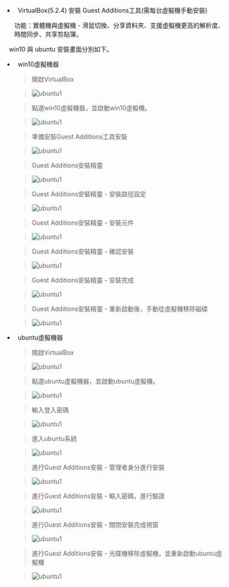 *   VirtualBox(5.2.4) 安裝 Guest Additions工具(需每台虛擬機手動安裝)
    
    功能：實體機與虛擬機 - 滑鼠切換、分享資料夾、支援虛擬機更高的解析度、時間同步、共享剪貼簿。
    
    win10 與 ubuntu 安裝畫面分別如下。
    
*   win10虛擬機器
    
    > 開啟VirtualBox
    
    > ![ubuntu1](../../master/virtualbox/images/vb-.png)
    
    > 點選win10虛擬機器，並啟動win10虛擬機。
    
    > ![ubuntu1](../../master/virtualbox/images/vb-gacd-1-1.png)
    
    > 準備安裝Guest Additions工具安裝
    
    > ![ubuntu1](../../master/virtualbox/images/vb-gacd-1-2.png)

    > Guest Additions安裝精靈
    
    > ![ubuntu1](../../master/virtualbox/images/vb-gacd-2.png)

    > Guest Additions安裝精靈 - 安裝路徑設定
    
    > ![ubuntu1](../../master/virtualbox/images/vb-gacd-3.png)
    
    > Guest Additions安裝精靈 - 安裝元件
    
    > ![ubuntu1](../../master/virtualbox/images/vb-gacd-4.png)
        
    > Guest Additions安裝精靈 - 確認安裝
    
    > ![ubuntu1](../../master/virtualbox/images/vb-gacd-5.png)
        
    > Guest Additions安裝精靈 - 安裝完成
    
    > ![ubuntu1](../../master/virtualbox/images/vb-gacd-6.png)
        
    > Guest Additions安裝精靈 - 重新啟動後，手動從虛擬機移除磁碟 
    
    > ![ubuntu1](../../master/virtualbox/images/vb-gacd-7.png)
    
*   ubuntu虛擬機器
    
    > 開啟VirtualBox
    
    > ![ubuntu1](../../master/virtualbox/images/vb-.png)
    
    > 點選ubuntu虛擬機器，並啟動ubuntu虛擬機。
    
    > ![ubuntu1](../../master/virtualbox/images/vb-ubuntu-6.png)
    
    > 輸入登入密碼
    
    > ![ubuntu1](../../master/virtualbox/images/vb-ubuntu-17.png)
    
    > 進入ubuntu系統
    
    > ![ubuntu1](../../master/virtualbox/images/vb-ubuntu-18.png)
    
    > 進行Guest Additions安裝 - 管理者身分進行安裝
    
    > ![ubuntu1](../../master/virtualbox/images/vb-gacd-u1.png)
    
    > 進行Guest Additions安裝 - 輸入密碼，進行驗證
    
    > ![ubuntu1](../../master/virtualbox/images/vb-gacd-u2.png)
    
    > 進行Guest Additions安裝 - 關閉安裝完成視窗
    
    > ![ubuntu1](../../master/virtualbox/images/vb-gacd-u3.png)
    
    > 進行Guest Additions安裝 - 光碟機移除虛擬機，並重新啟動ubuntu虛擬機
    
    > ![ubuntu1](../../master/virtualbox/images/vb-gacd-u4.png)
